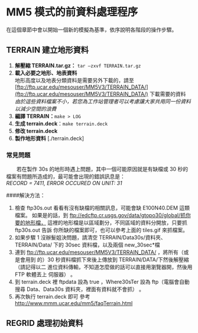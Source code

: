# MM5 模式的前資料處理程序

在這個章節中會以開始一個新的模擬為基準，依序說明各階段的操作步驟。

## TERRAIN 建立地形資料
1.  **解壓縮 TERRAIN.tar.gz：** ```tar –zxvf TERRAIN.tar.gz```
2.  **載入必要之地形、地表資料**<br>
地形高度以及地表分類資料是需要另外下載的，請至 [ftp://ftp.ucar.edu/mesouser/MM5V3/TERRAIN_DATA/](ftp://ftp.ucar.edu/mesouser/MM5V3/TERRAIN_DATA/) 下載需要的資料 <br>
*由於這些資料檔案不小，若您為工作站管理者可以考慮讓大家共用同一份資料以減少空間的浪費*
3.  **編譯 TERRAIN：**```make > LOG```
4. **生成 terrain.deck**：```make terrain.deck```
5. **修改 terrain.deck**
6. **製作地形資料** [./terrain.deck]

### 常見問題
　　若在製作 30s 的地形時遇上問題，其中一個可能原因就是有缺檔或 30 秒的檔案有問題所造成的，最可能會出現的錯誤訊息是：<br>
*RECORD =     7411,   ERROR OCCURED ON UNIT:   31*

####解決方法：
1. 檢查 ftp30s.out 看看有沒有缺檔的相關訊息，可能會缺 E100N40.DEM 這類檔案。
如果是的話，到 ftp://edcftp.cr.usgs.gov/data/gtopo30/global/抓你要的地形檔，
這裡的地形檔是以區域劃分，不同區域的資料分開放，只要抓 ftp30s.out 告訴
你所缺的檔案即可，也可以參考上面的 tiles.gif 來抓檔案。
2. 如果步驟 1 沒辦髮姐決問題，請清空  TERRAIN/Data30s/資料夾、 TERRAIN/Data/
下的 30sec 資料檔，以及兩個 new_30sec*檔
3. 連到 ftp://ftp.ucar.edu/mesouser/MM5V3/TERRAIN_DATA/ ，將所有（或是會用到
的）30 秒資料檔抓下來後上傳放到 TERRAIN/DATA/下然後解壓縮（請記得以二
進位資料傳輸，不知道怎麼做的話可以直接用瀏覽器開，然後用 FTP 軟體丟上
伺服器） 。
4. 到 terrain.deck 裡 ftpdata 設為 true  ，Where30sTer 設為 ftp（電腦會自動搜尋
Data、Data30s 資料夾，裡面有資料就不會抓） 。
5.  再次執行 terrain.deck 即可
參考  http://www.mmm.ucar.edu/mm5/faqTerrain.html

## REGRID 處理初始資料